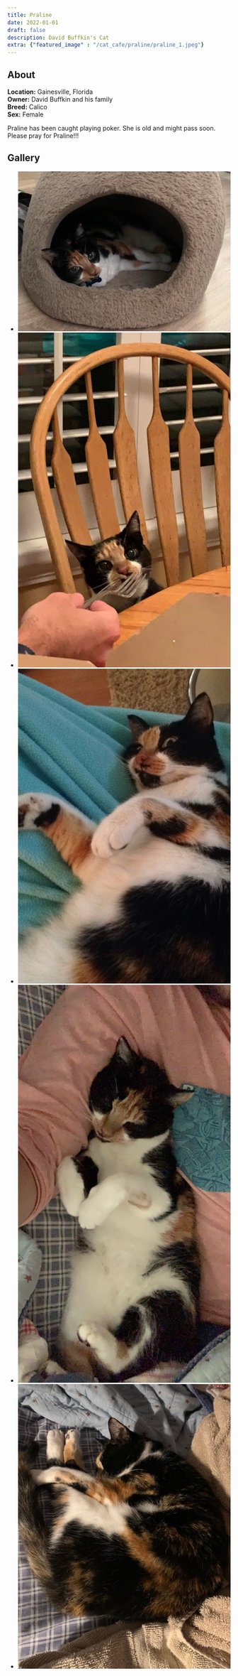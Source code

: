 ```yaml
---
title: Praline
date: 2022-01-01
draft: false
description: David Buffkin's Cat
extra: {"featured_image" : "/cat_cafe/praline/praline_1.jpeg"}
---
```


## About


**Location:** Gainesville, Florida  
**Owner:** David Buffkin and his family  
**Breed:** Calico  
**Sex:** Female  

Praline has been caught playing poker. She is old and might pass soon. Please pray for Praline!!!  

<head>
<link rel="stylesheet" href="/cat_cafe/collage.css">
</head>

## Gallery
<ul class="columns">
  <li class="item"><img src="/cat_cafe/praline/praline_1.jpeg"></li>
  <li class="item"><img src="/cat_cafe/praline/praline_2.jpeg"></li>
  <li class="item"><img src="/cat_cafe/praline/praline_4.jpeg"></li>
  <li class="item"><img src="/cat_cafe/praline/praline_3.jpeg"></li>
  <li class="item"><img src="/cat_cafe/praline/praline_5.jpeg"></li>
</ul>